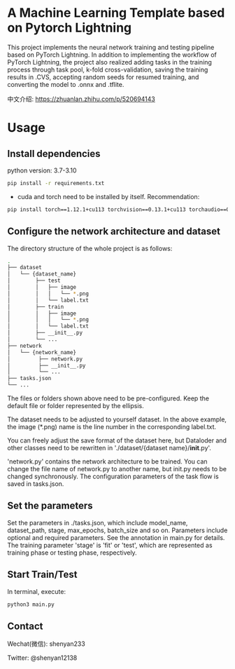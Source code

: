 # A Machine Learning Template based on Pytorch Lightning
This project implements the neural network training and testing pipeline based on PyTorch Lightning. In addition to implementing the workflow of PyTorch Lightning, the project also realized adding tasks in the training process through task pool, k-fold cross-validation, saving the training results in .CVS, accepting random seeds for resumed training, and converting the model to .onnx and .tflite.

中文介绍: https://zhuanlan.zhihu.com/p/520694143

# Usage

## Install dependencies
python version: 3.7-3.10
```bash
pip install -r requirements.txt
```
* cuda and torch need to be installed by itself. Recommendation: 
```bash
pip install torch==1.12.1+cu113 torchvision==0.13.1+cu113 torchaudio==0.12.1+cu113 --extra-index-url https://download.pytorch.org/whl/cu113
```

## Configure the network architecture and dataset
The directory structure of the whole project is as follows:
```bash
.
├── dataset
│   └── {dataset_name}
│        ├── test
│        │   ├── image
│        │   │   └── *.png
│        │   └── label.txt
│        ├── train
│        │   ├── image
│        │   │   └── *.png
│        │   └── label.txt
│        ├── __init__.py
│        └── ...
├── network
│   └── {network_name}
│         ├── network.py
│         ├── __init__.py
│         └── ...
├── tasks.json
└── ...
```
The files or folders shown above need to be pre-configured. Keep the default file or folder represented by the ellipsis. 

The dataset needs to be adjusted to yourself dataset. In the above example, the image (*.png) name is the line number in the corresponding label.txt. 

You can freely adjust the save format of the dataset here, but Dataloder and other classes need to be rewritten in './dataset/{dataset name}/__init__.py'.

'network.py' contains the network architecture to be trained. You can change the file name of network.py to another name, but init.py needs to be changed synchronously. The configuration parameters of the task flow is saved in tasks.json.


## Set the parameters
Set the parameters in ./tasks.json, which include model_name, dataset_path, stage, max_epochs, 
batch_size and so on. Parameters include optional and required parameters. See the annotation in main.py for details. 
The training parameter 'stage' is 'fit' or 'test', which are represented as training phase or testing phase, respectively.

## Start Train/Test
In terminal, execute:
```bash
python3 main.py
```

## Contact
Wechat(微信): shenyan233

Twitter: @shenyan12138
